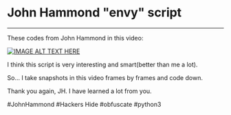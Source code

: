 # **John Hammond "envy" script**

****

These codes from John Hammond in this video:

[![IMAGE ALT TEXT HERE](https://img.youtube.com/vi/WJlqQYyzGi8/0.jpg)](https://www.youtube.com/watch?v=WJlqQYyzGi8)

I think this script is very interesting and smart(better than me a lot).

So... I take snapshots in this video frames by frames and code down.

Thank you again, JH. I have learned a lot from you.



#JohnHammond #Hackers Hide #obfuscate #python3

